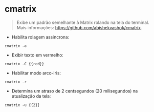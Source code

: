 # cmatrix

> Exibe um padrão semelhante à Matrix rolando na tela do terminal.
> Mais informações: <https://github.com/abishekvashok/cmatrix>.

- Habilita rolagem assincrona:

`cmatrix -a`

- Exibir texto em vermelho:

`cmatrix -C {{red}}`

- Habilitar modo arco-iris:

`cmatrix -r`

- Determina um atraso de 2 centsegundos (20 milisegundos) na atualização da tela:

`cmatrix -u {{2}}`
